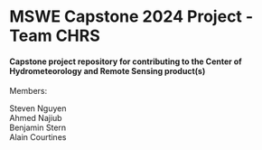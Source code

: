 # MSWE Capstone 2024 Project - Team CHRS

#### Capstone project repository for contributing to the Center of Hydrometeorology and Remote Sensing product(s)

Members:

Steven Nguyen \
Ahmed Najiub \
Benjamin Stern \
Alain Courtines
